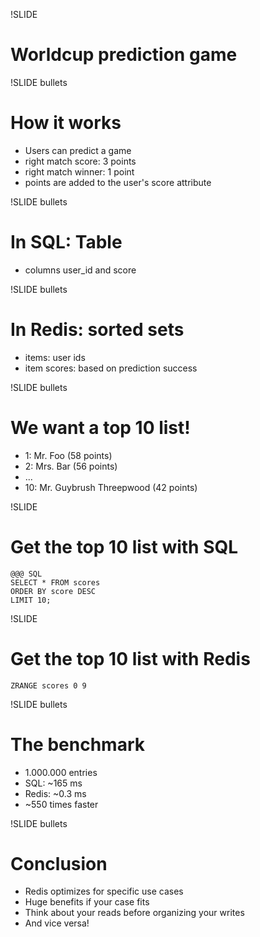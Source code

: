 !SLIDE
# Worldcup prediction game #

!SLIDE bullets
# How it works #
* Users can predict a game
* right match score: 3 points
* right match winner: 1 point
* points are added to the user's score attribute

!SLIDE bullets
# In SQL: Table #
* columns user\_id and score

!SLIDE bullets
# In Redis: sorted sets #
* items: user ids
* item scores: based on prediction success

!SLIDE bullets
# We want a top 10 list! #
* 1: Mr. Foo (58 points)
* 2: Mrs. Bar (56 points)
* ...
* 10: Mr. Guybrush Threepwood (42 points)

!SLIDE
# Get the top 10 list with SQL #
    @@@ SQL
    SELECT * FROM scores
    ORDER BY score DESC
    LIMIT 10;

!SLIDE
# Get the top 10 list with Redis #
    ZRANGE scores 0 9

!SLIDE bullets
# The benchmark #
* 1.000.000 entries
* SQL: ~165 ms
* Redis: ~0.3 ms
* ~550 times faster 

!SLIDE bullets
# Conclusion #
* Redis optimizes for specific use cases
* Huge benefits if your case fits
* Think about your reads before organizing your writes
* And vice versa!
